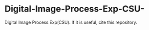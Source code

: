 # Digital-Image-Process-Exp-CSU-
Digital Image Process Exp(CSU). If it is useful, cite this repository.
